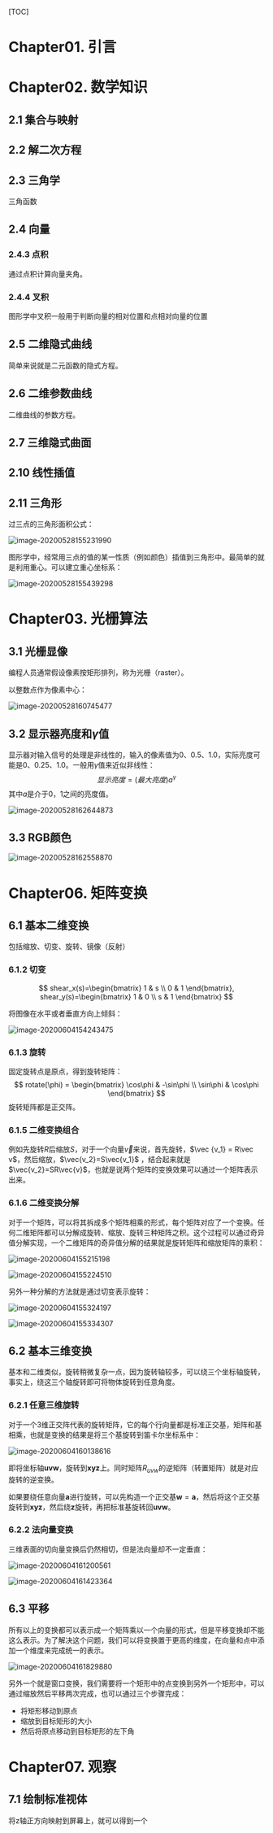 [TOC]

# Chapter01. 引言

# Chapter02. 数学知识

## 2.1 集合与映射

## 2.2 解二次方程

## 2.3 三角学

三角函数

## 2.4 向量

### 2.4.3 点积

通过点积计算向量夹角。

### 2.4.4 叉积

图形学中叉积一般用于判断向量的相对位置和点相对向量的位置

## 2.5 二维隐式曲线

简单来说就是二元函数的隐式方程。

## 2.6 二维参数曲线

二维曲线的参数方程。

## 2.7 三维隐式曲面

## 2.10 线性插值

## 2.11 三角形

过三点的三角形面积公式：

![image-20200528155231990](计算机图形学笔记.assets/image-20200528155231990.png)

图形学中，经常用三点的值的某一性质（例如颜色）插值到三角形中。最简单的就是利用重心。可以建立重心坐标系：

![image-20200528155439298](计算机图形学笔记.assets/image-20200528155439298.png)

# Chapter03. 光栅算法

## 3.1 光栅显像

编程人员通常假设像素按矩形排列，称为光栅（raster）。

以整数点作为像素中心：

![image-20200528160745477](计算机图形学笔记.assets/image-20200528160745477.png)

## 3.2 显示器亮度和$\gamma$值

显示器对输入信号的处理是非线性的，输入的像素值为0、0.5、1.0，实际亮度可能是0、0.25、1.0。一般用$\gamma$值来近似非线性：
$$
显示亮度=(最大亮度)a^{\gamma}
$$
其中$a$是介于0，1之间的亮度值。

![image-20200528162644873](计算机图形学笔记.assets/image-20200528162644873.png)

## 3.3 RGB颜色

![image-20200528162558870](计算机图形学笔记.assets/image-20200528162558870.png)

# Chapter06. 矩阵变换

## 6.1 基本二维变换

包括缩放、切变、旋转、镜像（反射）

### 6.1.2 切变

$$
shear_x(s)=\begin{bmatrix}
1 & s \\ 0 & 1
\end{bmatrix}, 
shear_y(s)=\begin{bmatrix}
1 & 0 \\ s & 1
\end{bmatrix}
$$

将图像在水平或者垂直方向上倾斜：

![image-20200604154243475](计算机图形学笔记.assets/image-20200604154243475.png)

### 6.1.3 旋转

固定旋转点是原点，得到旋转矩阵：
$$
rotate(\phi) = \begin{bmatrix}
\cos\phi & -\sin\phi \\ \sin\phi & \cos\phi
\end{bmatrix}
$$
旋转矩阵都是正交阵。

### 6.1.5 二维变换组合

例如先旋转$R$后缩放$S$，对于一个向量$\vec v$来说，首先旋转，$\vec {v_1} = R\vec v$，然后缩放，$\vec{v_2}=S\vec{v_1}$ ，结合起来就是$\vec{v_2}=SR\vec{v}$，也就是说两个矩阵的变换效果可以通过一个矩阵表示出来。

### 6.1.6 二维变换分解

对于一个矩阵，可以将其拆成多个矩阵相乘的形式，每个矩阵对应了一个变换。任何二维矩阵都可以分解成旋转、缩放、旋转三种矩阵之积。这个过程可以通过奇异值分解实现，一个二维矩阵的奇异值分解的结果就是旋转矩阵和缩放矩阵的乘积：

![image-20200604155215198](计算机图形学笔记.assets/image-20200604155215198.png)

![image-20200604155224510](计算机图形学笔记.assets/image-20200604155224510.png)

另外一种分解的方法就是通过切变表示旋转：

![image-20200604155324197](计算机图形学笔记.assets/image-20200604155324197.png)

![image-20200604155334307](计算机图形学笔记.assets/image-20200604155334307.png)

## 6.2 基本三维变换

基本和二维类似，旋转稍微复杂一点，因为旋转轴较多，可以绕三个坐标轴旋转，事实上，绕这三个轴旋转即可将物体旋转到任意角度。

### 6.2.1 任意三维旋转

对于一个3维正交阵代表的旋转矩阵，它的每个行向量都是标准正交基，矩阵和基相乘，也就是变换的结果是将三个基旋转到笛卡尔坐标系中：

![image-20200604160138616](计算机图形学笔记.assets/image-20200604160138616.png)

即将坐标轴$\boldsymbol{uvw}$，旋转到$\boldsymbol {xyz}$上。同时矩阵$R_{uvw}$的逆矩阵（转置矩阵）就是对应旋转的逆变换。

如果要绕任意向量$\boldsymbol a$进行旋转，可以先构造一个正交基$\boldsymbol w=\boldsymbol a$，然后将这个正交基旋转到$\boldsymbol{xyz}$，然后绕$\boldsymbol z$旋转，再把标准基旋转回$\boldsymbol {uvw}$。

### 6.2.2 法向量变换

三维表面的切向量变换后仍然相切，但是法向量却不一定垂直：

![image-20200604161200561](计算机图形学笔记.assets/image-20200604161200561.png)

![image-20200604161423364](计算机图形学笔记.assets/image-20200604161423364.png)

## 6.3 平移

所有以上的变换都可以表示成一个矩阵乘以一个向量的形式，但是平移变换却不能这么表示。为了解决这个问题，我们可以将变换置于更高的维度，在向量和点中添加一个维度来完成统一的表示。

![image-20200604161829880](计算机图形学笔记.assets/image-20200604161829880.png)

另外一个就是窗口变换，我们需要将一个矩形中的点变换到另外一个矩形中，可以通过缩放然后平移两次完成，也可以通过三个步骤完成：

- 将矩形移动到原点
- 缩放到目标矩形的大小
- 然后将原点移动到目标矩形的左下角

# Chapter07. 观察

## 7.1 绘制标准视体

将z轴正方向映射到屏幕上，就可以得到一个

